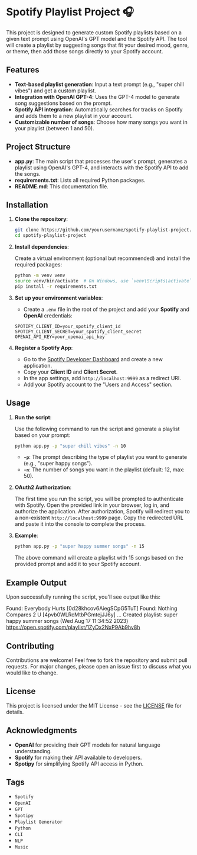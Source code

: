 
# Spotify Playlist Project 🎧

This project is designed to generate custom Spotify playlists based on a given text prompt using OpenAI's GPT model and the Spotify API. The tool will create a playlist by suggesting songs that fit your desired mood, genre, or theme, then add those songs directly to your Spotify account.

## Features

- **Text-based playlist generation**: Input a text prompt (e.g., "super chill vibes") and get a custom playlist.
- **Integration with OpenAI GPT-4**: Uses the GPT-4 model to generate song suggestions based on the prompt.
- **Spotify API integration**: Automatically searches for tracks on Spotify and adds them to a new playlist in your account.
- **Customizable number of songs**: Choose how many songs you want in your playlist (between 1 and 50).

## Project Structure

- **app.py**: The main script that processes the user's prompt, generates a playlist using OpenAI's GPT-4, and interacts with the Spotify API to add the songs.
- **requirements.txt**: Lists all required Python packages.
- **README.md**: This documentation file.

## Installation

1. **Clone the repository**:

    ```bash
    git clone https://github.com/yourusername/spotify-playlist-project.git
    cd spotify-playlist-project
    ```

2. **Install dependencies**:

    Create a virtual environment (optional but recommended) and install the required packages:

    ```bash
    python -m venv venv
    source venv/bin/activate  # On Windows, use `venv\Scripts\activate`
    pip install -r requirements.txt
    ```

3. **Set up your environment variables**:

    - Create a `.env` file in the root of the project and add your **Spotify** and **OpenAI** credentials:

    ```plaintext
    SPOTIFY_CLIENT_ID=your_spotify_client_id
    SPOTIFY_CLIENT_SECRET=your_spotify_client_secret
    OPENAI_API_KEY=your_openai_api_key
    ```

4. **Register a Spotify App**:

    - Go to the [Spotify Developer Dashboard](https://developer.spotify.com/dashboard/applications) and create a new application.
    - Copy your **Client ID** and **Client Secret**.
    - In the app settings, add `http://localhost:9999` as a redirect URI.
    - Add your Spotify account to the "Users and Access" section.

## Usage

1. **Run the script**:

    Use the following command to run the script and generate a playlist based on your prompt:

    ```bash
    python app.py -p "super chill vibes" -n 10
    ```

    - **`-p`**: The prompt describing the type of playlist you want to generate (e.g., "super happy songs").
    - **`-n`**: The number of songs you want in the playlist (default: 12, max: 50).

2. **OAuth2 Authorization**:

    The first time you run the script, you will be prompted to authenticate with Spotify. Open the provided link in your browser, log in, and authorize the application. After authorization, Spotify will redirect you to a non-existent `http://localhost:9999` page. Copy the redirected URL and paste it into the console to complete the process.

3. **Example**:

    ```bash
    python app.py -p "super happy summer songs" -n 15
    ```

    The above command will create a playlist with 15 songs based on the provided prompt and add it to your Spotify account.

## Example Output

Upon successfully running the script, you'll see output like this:

Found: Everybody Hurts [0d28khcov6AiegSCpG5TuT]
Found: Nothing Compares 2 U [4pvb0WLRcMtbPGmtejJJ6y]
...
Created playlist: super happy summer songs (Wed Aug 17 11:34:52 2023)
https://open.spotify.com/playlist/1ZyDx2NxP9Ab9hv8h


## Contributing

Contributions are welcome! Feel free to fork the repository and submit pull requests. For major changes, please open an issue first to discuss what you would like to change.

## License

This project is licensed under the MIT License - see the [LICENSE](LICENSE) file for details.

## Acknowledgments

- **OpenAI** for providing their GPT models for natural language understanding.
- **Spotify** for making their API available to developers.
- **Spotipy** for simplifying Spotify API access in Python.

## Tags

- `Spotify`
- `OpenAI`
- `GPT`
- `Spotipy`
- `Playlist Generator`
- `Python`
- `CLI`
- `NLP`
- `Music`



